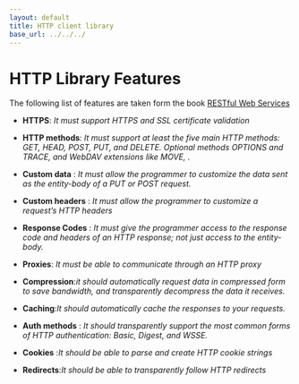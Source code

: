 ```yaml
---
layout: default
title: HTTP client library
base_url: ../../../
---
```

# HTTP Library Features
The following list of features are taken form the book [RESTful Web Services](http://www.amazon.com/Restful-Web-Services-Leonard-Richardson/dp/0596529260/ref=sr_1_1?ie=UTF8&qid=1322155984&sr=8-1)

* **HTTPS**: _It must support HTTPS and SSL certificate validation_

* **HTTP methods**: _It must support at least the five main HTTP methods: GET, HEAD, POST, PUT, and DELETE. Optional methods
                 OPTIONS and TRACE, and WebDAV extensions like MOVE, ._
* **Custom data** : _It must allow the programmer to customize the data sent as the entity-body of a
PUT or POST request._
* **Custom headers**  : _It must allow the programmer to customize a request’s HTTP headers_
* **Response Codes** :  _It must give the programmer access to the response code and headers of an HTTP
response; not just access to the entity-body._
* **Proxies**: _It must be able to communicate through an HTTP proxy_

* **Compression**:_it should automatically request data in compressed form to save
bandwidth, and transparently decompress the data it receives._
* **Caching**:_It should automatically cache the responses to your requests._
* **Auth methods** : _It should transparently support the most common forms of HTTP authentication:
Basic, Digest, and WSSE._
* **Cookies** :_It should be able to parse and create HTTP cookie strings_
* **Redirects**:_It should be able to transparently follow HTTP redirects_